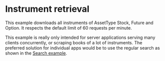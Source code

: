 # Instrument retrieval

This example downloads all instruments of AssetType Stock, Future and Option.
It respects the default limit of 60 requests per minute.

This example is really only intended for server applications serving many clients concurrently, or scraping books of a lot of instruments. The preferred solution for individual apps would be to use the regular search as shown in the [Search example](https://github.com/SaxoBank/openapi-samples-js/tree/master/instruments/instrument-search).
